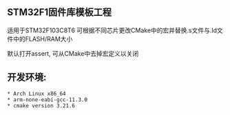 ## STM32F1固件库模板工程

适用于STM32F103C8T6 可根据不同芯片更改CMake中的宏并替换.s文件与.ld文件中的FLASH/RAM大小

默认打开assert, 可从CMake中去掉宏定义以关闭

## 开发环境:

    * Arch Linux x86_64
    * arm-none-eabi-gcc-11.3.0
    * cmake version 3.21.6
